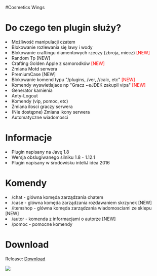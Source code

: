 #Cosmetics Wings
<h1>Do czego ten plugin służy?</h1>

<li> Możliwość manipulacji czatem</li>

<li> Blokowanie rozlewania się lawy i wody</li>

<li> Blokowanie craftingu diamentowych rzeczy (zbroja, miecz) <font color=red>[NEW]</li></font>

<li> Random Tp [NEW] </li>

<li> Crafting Golden Apple z samorodków <font color=red>[NEW]</li></font>

<li> Zmiana Motd serwera</li>

<li> PremiumCase [NEW] </li>

<li> Blokowanie komend typu "/plugins, /ver, //calc, etc" <font color=red>[NEW]</li></font>

<li> Komendy wyswietlajace np "Gracz ~eJDEK zakupil vipa" <font color=red>[NEW]</li></font>

<li> Generator kamienia</li>

<li> Anty-Logout</li>

<li> Komendy (vip, pomoc, etc)</li>

<li> Zmiana ilosci graczy serwera</li>

<li> (Nie dostępne) Zmiana ikony serwera</li>

<li> Automatyczne wiadomosci</li>

<h1>Informacje</h1>

<li> Plugin napisany na Javę 1.8</li>

<li> Wersja obslugiwanego silniku 1.8 - 1.12.1</li>

<li> Plugin napisany w środowisku inteliJ idea 2016</li>

<h1>Komendy</h1>

<li> /chat - glówna komęda zarządzania chatem</li>

<li> /case - glówna komęda zarządzania rozdawaniem skrzynek [NEW]</font></li>

<li> /itemshop - glówna komęda zarządzania wiadomosciami ze sklepu [NEW]</font></li>

<li> /autor - komenda z informacjami o autorze [NEW]</font></li>

<li> /pomoc - pomocne komendy</li>

<h1>Download</h1>

Release: <a href="http://www47.zippyshare.com/v/v3wslEtF/file.html">Download</a>

<img src="https://i.imgur.com/5JqIR9m.png">
